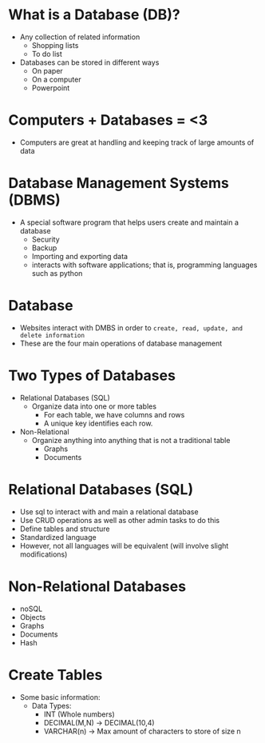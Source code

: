 # What is a Database (DB)?
- Any collection of related information
    - Shopping lists
    - To do list
- Databases can be stored in different ways
    - On paper
    - On a computer
    - Powerpoint

# Computers + Databases = <3
- Computers are great at handling and keeping track of large amounts of data

# Database Management Systems (DBMS)
- A special software program that helps users create and maintain a database
    - Security
    - Backup
    - Importing and exporting data
    - interacts with software applications; that is, programming languages such as python

# Database
- Websites interact with DMBS in order to `create, read, update, and delete information`
- These are the four main operations of database management

# Two Types of Databases
- Relational Databases (SQL)
    - Organize data into one or more tables
        - For each table, we have columns and rows
        - A unique key identifies each row.
- Non-Relational 
    - Organize anything into anything that is not a traditional table
        - Graphs
        - Documents

# Relational Databases (SQL)
- Use sql to interact with and main a relational database
- Use CRUD operations as well as other admin tasks to do this
- Define tables and structure
- Standardized language
- However, not all languages will be equivalent (will involve slight modifications)

# Non-Relational Databases
- noSQL
- Objects
- Graphs
- Documents
- Hash

# Create Tables
- Some basic information:
    - Data Types: 
        - INT (Whole numbers)
        - DECIMAL(M,N) ->  DECIMAL(10,4) 
        - VARCHAR(n) -> Max amount of characters to store of size n 


